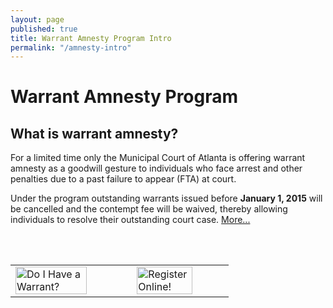 ```yaml
---
layout: page
published: true
title: Warrant Amnesty Program Intro
permalink: "/amnesty-intro"
---
```



# Warrant Amnesty Program
## What is warrant amnesty?

For a limited time only the Municipal Court of Atlanta is offering warrant amnesty as a 
goodwill gesture to individuals who face arrest and other penalties due to a past failure to appear (FTA) at court.  

Under the program outstanding warrants issued before <b>January 1, 2015</b> will be cancelled and the contempt fee will be waived, thereby allowing individuals to resolve their outstanding court case. <a href="http://court.atlantaga.gov/warrant-amnesty-info/">More...</a>

<br/><br/>
<table>
<tr>
<td><a href="http://courtview.atlantaga.gov/warrants/" target="_blank"><img src="http://www.atlantaga.gov/Modules/ShowImage.aspx?imageid=2179" alt="Do I Have a Warrant?" style="width: 80%; height: 80%"/></a> </td>
<td><a href="http://www.atl311.com/?page_id=115&atlId=1-A3OGO&_crauth=55226cbe84" target="_blank"><img src="http://www.atlantaga.gov/Modules/ShowImage.aspx?imageid=2181" alt="Register Online!" style="width: 80%; height: 80%"/></a></td>
</tr>
</table>
